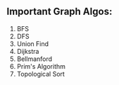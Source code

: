 ## Important Graph Algos:
1. BFS
2. DFS
3. Union Find
4. Dijkstra
5. Bellmanford
6. Prim's Algorithm
7. Topological Sort
